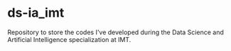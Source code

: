 # ds-ia_imt
Repository to store the codes I've developed during the Data Science and Artificial Intelligence specialization at IMT.
